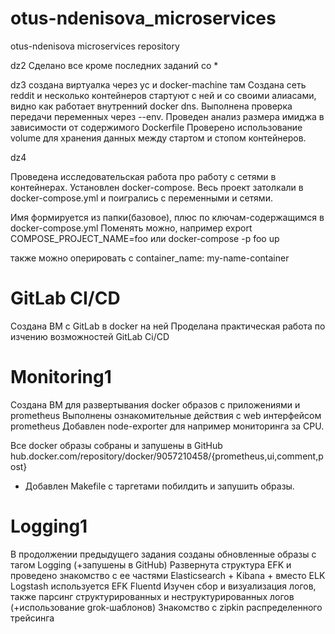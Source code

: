 # otus-ndenisova_microservices
otus-ndenisova microservices repository

dz2
Сделано все кроме последних заданий со *


dz3
создана виртуалка через yc и docker-machine там
Создана сеть reddit и несколько контейнеров стартуют с ней и со своими алиасами,
видно как работает внутренний docker dns.
Выполнена проверка передачи переменных через --env.
Проведен анализ размера имиджа в зависимости от содержимого Dockerfile
Проверено использование volume для хранения данных между стартом и стопом контейнеров.

dz4

Проведена исследовательская работа про работу с сетями в контейнерах.
Установлен docker-compose. Весь проект затолкали в docker-compose.yml и поигрались с
переменными и сетями.

Имя формируется из папки(базовое), плюс по ключам-содержащимся в docker-compose.yml
Поменять можно, например
export COMPOSE_PROJECT_NAME=foo
или
docker-compose -p foo up

также можно оперировать с
container_name: my-name-container




GitLab CI/CD
===============
Создана ВМ с GitLab в docker на ней
Проделана практическая работа по изчению возможностей GitLab Ci/CD


Monitoring1
==============
Создана ВМ для развертывания docker образов с приложениями и prometheus
Выполнены ознакомительные действия с web интерфейсом prometheus
Добавлен node-exporter для например мониторинга за CPU.

Все docker образы собраны и запушены в GitHub
hub.docker.com/repository/docker/9057210458/{prometheus,ui,comment,post}

* Добавлен Makefile с таргетами побилдить и запушить образы.


Logging1
==========
В продолжении предыдущего задания созданы обновленные образы с тагом Logging (+запушены в GitHub)
Развернута структура EFK и проведено знакомство с ее частями
Elasticsearch + Kibana + вместо ELK Logstash используется EFK Fluentd
Изучен сбор и визуализация логов, также парсинг структурированных и неструктурированных логов (+использование grok-шаблонов)
Знакомство с zipkin распределенного трейсинга
